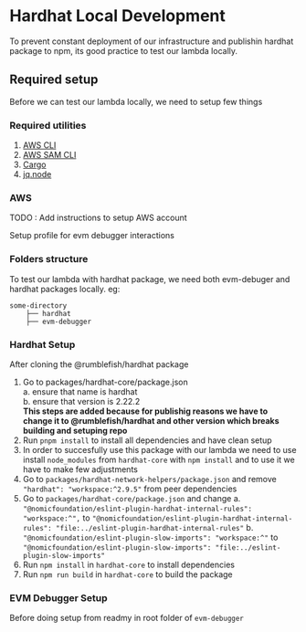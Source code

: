 # Hardhat Local Development  
  
  To prevent constant deployment of our infrastructure and 
  publishin hardhat package to npm, its good practice to test our lambda locally.

## Required setup

Before we can test our lambda locally, we need to setup few things

### Required utilities

1. [AWS CLI](https://docs.aws.amazon.com/cli/latest/userguide/install-cliv2.html)
2. [AWS SAM CLI](https://docs.aws.amazon.com/serverless-application-model/latest/developerguide/serverless-sam-cli-install.html)
3. [Cargo](https://doc.rust-lang.org/cargo/getting-started/installation.html)
4. [jq.node](https://www.npmjs.com/package/jq.node)

### AWS

TODO : Add instructions to setup AWS account

Setup profile for evm debugger interactions

### Folders structure

  To test our lambda with hardhat package, we need both evm-debuger and hardhat packages locally. 
eg:
```
some-directory
    ├── hardhat
    ├── evm-debugger
```
### Hardhat Setup

After cloning the @rumblefish/hardhat package

1. Go to packages/hardhat-core/package.json   
    a. ensure that name is hardhat   
    b. ensure that version is 2.22.2   
    <b>This steps are added because for publishig reasons we have to change it to @rumblefish/hardhat and other version which breaks building and setuping repo</b>   
2. Run `pnpm install` to install all dependencies and have clean setup   
3. In order to succesfully use this package with our lambda we need to use install `node_modules` from `hardhat-core` with `npm install` and to use it we have to make few adjustments   
4. Go to `packages/hardhat-network-helpers/package.json` and remove `"hardhat": "workspace:^2.9.5"` from peer dependencies   
5. Go to `packages/hardhat-core/package.json` and change
    a. `"@nomicfoundation/eslint-plugin-hardhat-internal-rules": "workspace:^",` to `"@nomicfoundation/eslint-plugin-hardhat-internal-rules": "file:../eslint-plugin-hardhat-internal-rules"`
    b.  `"@nomicfoundation/eslint-plugin-slow-imports": "workspace:^"` to `"@nomicfoundation/eslint-plugin-slow-imports": "file:../eslint-plugin-slow-imports"`
6. Run `npm install` in `hardhat-core` to install dependencies
7. Run `npm run build` in `hardhat-core` to build the package
   
### EVM Debugger Setup

Before doing setup from readmy in root folder of `evm-debugger`
